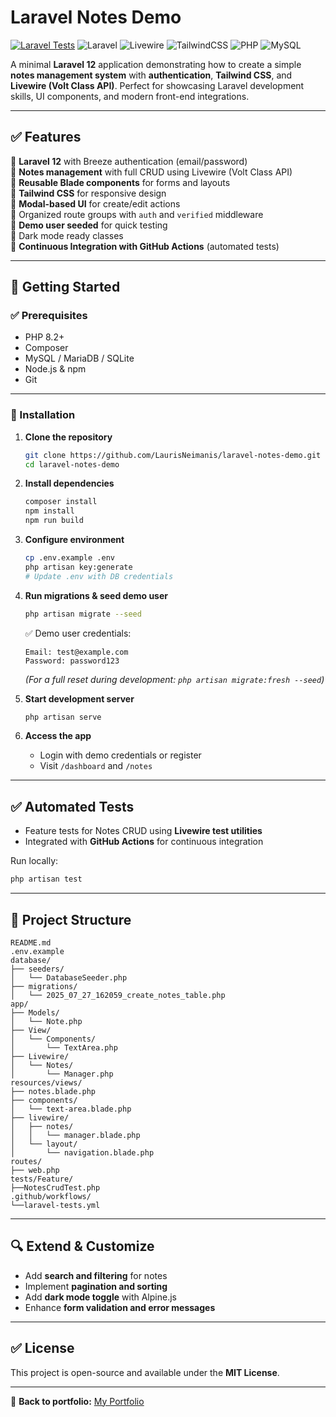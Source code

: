 # Laravel Notes Demo  
[![Laravel Tests](https://github.com/LaurisNeimanis/laravel-notes-demo/actions/workflows/laravel-tests.yml/badge.svg)](https://github.com/LaurisNeimanis/laravel-notes-demo/actions/workflows/laravel-tests.yml) 
![Laravel](https://img.shields.io/badge/Laravel-12-red?logo=laravel)
![Livewire](https://img.shields.io/badge/Livewire-Volt-blue)
![TailwindCSS](https://img.shields.io/badge/TailwindCSS-3-blue?logo=tailwind-css)
![PHP](https://img.shields.io/badge/PHP-8.2-blue?logo=php)
![MySQL](https://img.shields.io/badge/MySQL-Database-yellow?logo=mysql)

A minimal **Laravel 12** application demonstrating how to create a simple **notes management system** with **authentication**, **Tailwind CSS**, and **Livewire (Volt Class API)**. Perfect for showcasing Laravel development skills, UI components, and modern front-end integrations.

---

## ✅ Features  

🔹 **Laravel 12** with Breeze authentication (email/password)  
🔹 **Notes management** with full CRUD using Livewire (Volt Class API)  
🔹 **Reusable Blade components** for forms and layouts  
🔹 **Tailwind CSS** for responsive design  
🔹 **Modal-based UI** for create/edit actions  
🔹 Organized route groups with `auth` and `verified` middleware  
🔹 **Demo user seeded** for quick testing  
🔹 Dark mode ready classes  
🔹 **Continuous Integration with GitHub Actions** (automated tests)  

---

## 🚀 Getting Started  

### ✅ Prerequisites  
- PHP 8.2+  
- Composer  
- MySQL / MariaDB / SQLite  
- Node.js & npm  
- Git  

---

### 🔧 Installation  

1. **Clone the repository**
   ```bash
   git clone https://github.com/LaurisNeimanis/laravel-notes-demo.git
   cd laravel-notes-demo
   ```

2. **Install dependencies**
   ```bash
   composer install
   npm install
   npm run build
   ```

3. **Configure environment**
   ```bash
   cp .env.example .env
   php artisan key:generate
   # Update .env with DB credentials
   ```

4. **Run migrations & seed demo user**
   ```bash
   php artisan migrate --seed
   ```
   ✅ Demo user credentials:
   ```
   Email: test@example.com
   Password: password123
   ```

   *(For a full reset during development: `php artisan migrate:fresh --seed`)*  

5. **Start development server**
   ```bash
   php artisan serve
   ```

6. **Access the app**
   - Login with demo credentials or register
   - Visit `/dashboard` and `/notes`

---

## ✅ Automated Tests  
- Feature tests for Notes CRUD using **Livewire test utilities**
- Integrated with **GitHub Actions** for continuous integration

Run locally:
```bash
php artisan test
```

---

## 📂 Project Structure 

```
README.md
.env.example
database/
├── seeders/
│   └── DatabaseSeeder.php
├── migrations/
│   └── 2025_07_27_162059_create_notes_table.php
app/
├── Models/
│   └── Note.php
├── View/
│   └── Components/
│       └── TextArea.php
├── Livewire/
│   └── Notes/
│       └── Manager.php
resources/views/
├── notes.blade.php
├── components/
│   └── text-area.blade.php
├── livewire/
│   ├── notes/
│   │   └── manager.blade.php
│   └── layout/
│       └── navigation.blade.php
routes/
├── web.php
tests/Feature/
├──NotesCrudTest.php
.github/workflows/
└──laravel-tests.yml
```

---

## 🔍 Extend & Customize  
- Add **search and filtering** for notes  
- Implement **pagination and sorting**  
- Add **dark mode toggle** with Alpine.js  
- Enhance **form validation and error messages**  

---

## ✅ License  
This project is open-source and available under the **MIT License**.

---

🔗 **Back to portfolio:** [My Portfolio](https://github.com/LaurisNeimanis/my-portfolio)
